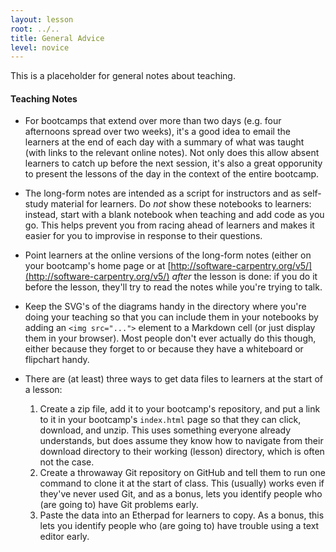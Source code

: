```yaml
---
layout: lesson
root: ../..
title: General Advice
level: novice
---
```

This is a placeholder for general notes about teaching.

#### Teaching Notes

*   For bootcamps that extend over more than two days (e.g. four afternoons spread over two weeks),
    it's a good idea to email the learners at the end of each day with a summary of what was taught
    (with links to the relevant online notes).
    Not only does this allow absent learners to catch up before the next session,
    it's also a great opporunity to present the lessons of the day in the context of the entire bootcamp.

*   The long-form notes are intended as a script for instructors
    and as self-study material for learners.
    Do *not* show these notebooks to learners:
    instead,
    start with a blank notebook when teaching and add code as you go.
    This helps prevent you from racing ahead of learners
    and makes it easier for you to improvise in response to their questions.

*   Point learners at the online versions of the long-form notes
    (either on your bootcamp's home page
    or at [http://software-carpentry.org/v5/](http://software-carpentry.org/v5/)
    *after* the lesson is done:
    if you do it before the lesson,
    they'll try to read the notes while you're trying to talk.

*   Keep the SVG's of the diagrams handy in the directory where you're doing your teaching
    so that you can include them in your notebooks by adding an `<img src="...">` element to a Markdown cell
    (or just display them in your browser).
    Most people don't ever actually do this though,
    either because they forget to
    or because they have a whiteboard or flipchart handy.

*   There are (at least) three ways to get data files to learners at the start of a lesson:
    1.  Create a zip file, add it to your bootcamp's repository, and put a link to it in your bootcamp's `index.html` page
        so that they can click, download, and unzip.
        This uses something everyone already understands,
        but does assume they know how to navigate from their download directory to their working (lesson) directory,
        which is often not the case.
    2.  Create a throwaway Git repository on GitHub and tell them to run one command to clone it at the start of class.
        This (usually) works even if they've never used Git,
        and as a bonus,
        lets you identify people who (are going to) have Git problems early.
    3.  Paste the data into an Etherpad for learners to copy.
        As a bonus,
        this lets you identify people who (are going to) have trouble using a text editor early.
